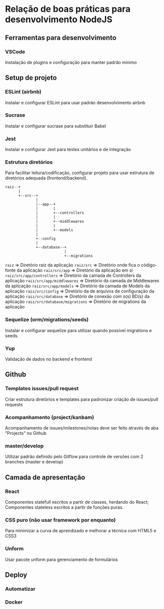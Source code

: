 # Relação de boas práticas para desenvolvimento NodeJS

## Ferramentas para desenvolvimento

### VSCode

Instalação de plugins e configuração para manter padrão mínimo

## Setup de projeto

### ESLint (airbnb)

Instalar e configurar ESLint para usar padrão desenvolvimento airbnb

### Sucrase

Instalar e configurar sucrase para substituir Babel

### Jest

Instalar e configurar Jest para testes unitários e de integração

### Estrutura diretórios

Para facilitar leitura/codificação, configurar projeto para usar estrutura de
diretórios adequada (frontend/backend).

```
raiz--+
      |
      +--src--+
              |
              |--app--+
              |       |
              |       +--controllers
              |       |
              |       +--middlewares
              |       |
              |       +--models
              |
              +--config
              |
              +--database--+
                           |
                           +--migrations
```

`raiz` => Diretório raiz da aplicação
`raiz/src` => Diretório onde fica o código-fonte da aplicação
`raiz/src/app` => Diretório da aplicação em si
`raiz/src/app/controllers` => Diretório da camada de Controllers da aplicação
`raiz/src/app/middlewares` => Diretório da camada de Middlewares da aplicação
`raiz/src/app/models` => Diretório da camada de Models da aplicação
`raiz/src/config` => Diretório da de arquivos de configuração da aplicação
`raiz/src/database` => Diretório de conexão com o(s) BD(s) da aplicação
`raiz/src/database/migrations` => Diretório de migrations da aplicação

### Sequelize (orm/migrations/seeds)

Instalar e configurar sequelize para utilizar quando possível migrations e
seeds.

### Yup

Validação de dados no backend e frontend

## Github

### Templates issues/pull request

Criar estrutura diretórios e templates para padronizar criação de issues/pull
requests

### Acompanhamento (project/kanbam)

Acompanhamento de issues/milestones/notas deve ser feito através de aba "Projects"
no Github

### master/develop

Utilizar padrão definido pelo Gitflow para controle de versões com 2 branches
(master e develop)

## Camada de apresentação

### React

Componentes statefull escritos a partir de classes, herdando do React;
Componentes stateless escritos a partir de funções puras.

### CSS puro (não usar framework por enquanto)

Para minimizar a curva de aprendizado e melhorar a técnica com HTML5 e CSS3

### Unform

Usar pacote unform para gerenciamento de formulários

## Deploy

### Automatizar

### Docker
